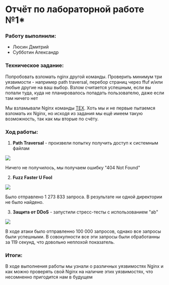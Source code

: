 # Отчёт по лабораторной работе №1*

### Работу выполнили:
* Люсин Дмитрий
* Субботин Александр

### Техническое задание:
Попробовать взломать nginx другой команды. Проверить минимум три уязвимости - например path traversal, перебор страниц через ffuf и/или любые другие на ваш выбор.
Взлом считается успешным, если вы попали туда, куда не планировалось попадать пользователю, даже если там ничего нет

Мы взламывали Nginx команды [ТЕХ](https://github.com/Namil27/itmo_devops_labs/tree/main/lab1). Хоть мы и не первые пытаемся взломать их Nginx, но исходя из задания мы ещё имеем такую возможность, так как мы вторые по счёту.

### Ход работы:
1. **Path Traversal** - произвели попытку получить доступ к системным файлам

![](/lab1/lab1*/Path_Traversal.png)

Ничего не получилось, мы получаем ошибку "404 Not Found"

2. **Fuzz Faster U Fool**

![](/lab1/lab1*/FFUF.png)

Было отправлено 1 273 833 запроса. В результате ни одной директории не было найдено.

3. **Защита от DDoS** - запустили стресс-тесты с использованием "ab"

![](/lab1/lab1*/DDoS.png)

В ходе атаки было отправленно 100 000 запросов, однако все запросы были успешными. В совокупности все эти запросы были обработанны за 119 секунд, что довольно неплохой показатель.

### Итоги:
В ходе выполнения работы мы узнали о различных уязвимостях Nginx и как можно проверять свой Nginx на наличие этих уязвимостях, что несомненно пригодится нам в будущем 
